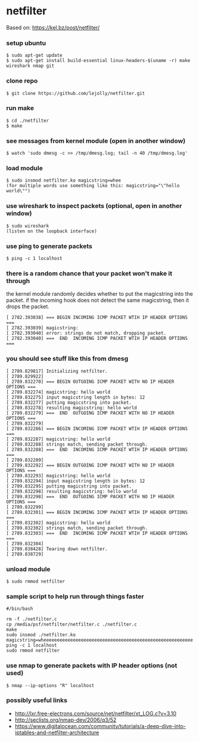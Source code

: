 # netfilter
Based on: https://kel.bz/post/netfilter/

### setup ubuntu
```
$ sudo apt-get update
$ sudo apt-get install build-essential linux-headers-$(uname -r) make wireshark nmap git
```

### clone repo
```
$ git clone https://github.com/lejolly/netfilter.git
```

### run make
```
$ cd ./netfilter
$ make
```

### see messages from kernel module (open in another window)
```
$ watch 'sudo dmesg -c >> /tmp/dmesg.log; tail -n 40 /tmp/dmesg.log'
```

### load module
```
$ sudo insmod netfilter.ko magicstring=whee
(for multiple words use something like this: magicstring="\"hello world\"")
```

### use wireshark to inspect packets (optional, open in another window)
```
$ sudo wireshark
(listen on the loopback interface)
```

### use ping to generate packets
```
$ ping -c 1 localhost
```

### there is a random chance that your packet won't make it through
the kernel module randomly decides whether to put the magicstring into the packet. if the incoming hook does not detect the same magicstring, then it drops the packet. 
```
[ 2782.393038] === BEGIN INCOMING ICMP PACKET WTIH IP HEADER OPTIONS ===
[ 2782.393039] magicstring:
[ 2782.393040] error: strings do not match, dropping packet.
[ 2782.393040] ===  END  INCOMING ICMP PACKET WTIH IP HEADER OPTIONS ===
```

### you should see stuff like this from dmesg
```
[ 2789.829817] Initializing netfilter.
[ 2789.829922]
[ 2789.832270] === BEGIN OUTGOING ICMP PACKET WITH NO IP HEADER OPTIONS ===
[ 2789.832274] magicstring: hello world
[ 2789.832275] input magicstring length in bytes: 12
[ 2789.832277] putting magicstring into packet.
[ 2789.832278] resulting magicstring: hello world
[ 2789.832279] ===  END  OUTGOING ICMP PACKET WITH NO IP HEADER OPTIONS ===
[ 2789.832279]
[ 2789.832286] === BEGIN INCOMING ICMP PACKET WTIH IP HEADER OPTIONS ===
[ 2789.832287] magicstring: hello world
[ 2789.832288] strings match, sending packet through.
[ 2789.832288] ===  END  INCOMING ICMP PACKET WTIH IP HEADER OPTIONS ===
[ 2789.832289]
[ 2789.832292] === BEGIN OUTGOING ICMP PACKET WITH NO IP HEADER OPTIONS ===
[ 2789.832293] magicstring: hello world
[ 2789.832294] input magicstring length in bytes: 12
[ 2789.832295] putting magicstring into packet.
[ 2789.832298] resulting magicstring: hello world
[ 2789.832298] ===  END  OUTGOING ICMP PACKET WITH NO IP HEADER OPTIONS ===
[ 2789.832299]
[ 2789.832301] === BEGIN INCOMING ICMP PACKET WTIH IP HEADER OPTIONS ===
[ 2789.832302] magicstring: hello world
[ 2789.832302] strings match, sending packet through.
[ 2789.832303] ===  END  INCOMING ICMP PACKET WTIH IP HEADER OPTIONS ===
[ 2789.832304]
[ 2789.838428] Tearing down netfilter.
[ 2789.838729]
```

### unload module
```
$ sudo rmmod netfilter
```

### sample script to help run through things faster
```
#/bin/bash

rm -f ./netfilter.c
cp /media/psf/netfilter/netfilter.c ./netfilter.c
make
sudo insmod ./netfilter.ko magicstring=wheeeeeeeeeeeeeeeeeeeeeeeeeeeeeeeeeeeeeeeeeeeeeeeeeeeeeeee
ping -c 1 localhost
sudo rmmod netfilter
```

### use nmap to generate packets with IP header options (not used)
```
$ nmap --ip-options "R" localhost
```

### possibly useful links
- http://lxr.free-electrons.com/source/net/netfilter/xt_LOG.c?v=3.10
- http://seclists.org/nmap-dev/2006/q3/52
- https://www.digitalocean.com/community/tutorials/a-deep-dive-into-iptables-and-netfilter-architecture
